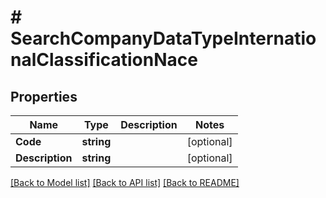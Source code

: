 # # SearchCompanyDataTypeInternationalClassificationNace


## Properties 


Name | Type | Description | Notes
------------ | ------------- | ------------- | -------------
**Code**| **string** |   | [optional]
**Description**| **string** |   | [optional]


[[Back to Model list]](../../README.md#models) [[Back to API list]](../../README.md#endpoints) [[Back to README]](../../README.md)

